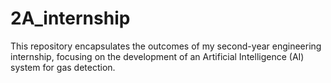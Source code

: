 # 2A_internship
This repository encapsulates the outcomes of my second-year engineering internship, focusing on the development of an Artificial Intelligence (AI) system for gas detection.
